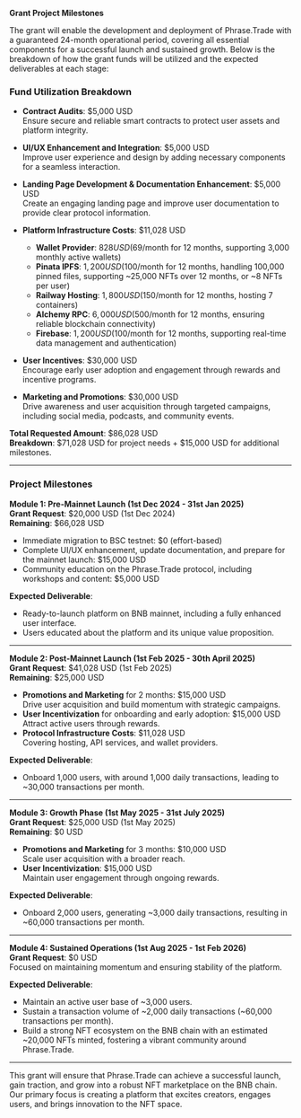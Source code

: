 **Grant Project Milestones**

The grant will enable the development and deployment of Phrase.Trade with a guaranteed 24-month operational period, covering all essential components for a successful launch and sustained growth. Below is the breakdown of how the grant funds will be utilized and the expected deliverables at each stage:

### Fund Utilization Breakdown

- **Contract Audits**: $5,000 USD  
  Ensure secure and reliable smart contracts to protect user assets and platform integrity.
- **UI/UX Enhancement and Integration**: $5,000 USD  
  Improve user experience and design by adding necessary components for a seamless interaction.
- **Landing Page Development & Documentation Enhancement**: $5,000 USD  
  Create an engaging landing page and improve user documentation to provide clear protocol information.

- **Platform Infrastructure Costs**: $11,028 USD

  - **Wallet Provider**: $828 USD ($69/month for 12 months, supporting 3,000 monthly active wallets)
  - **Pinata IPFS**: $1,200 USD ($100/month for 12 months, handling 100,000 pinned files, supporting ~25,000 NFTs over 12 months, or ~8 NFTs per user)
  - **Railway Hosting**: $1,800 USD ($150/month for 12 months, hosting 7 containers)
  - **Alchemy RPC**: $6,000 USD ($500/month for 12 months, ensuring reliable blockchain connectivity)
  - **Firebase**: $1,200 USD ($100/month for 12 months, supporting real-time data management and authentication)

- **User Incentives**: $30,000 USD  
  Encourage early user adoption and engagement through rewards and incentive programs.
- **Marketing and Promotions**: $30,000 USD  
  Drive awareness and user acquisition through targeted campaigns, including social media, podcasts, and community events.

**Total Requested Amount**: $86,028 USD  
**Breakdown**: $71,028 USD for project needs + $15,000 USD for additional milestones.

---

### Project Milestones

**Module 1: Pre-Mainnet Launch (1st Dec 2024 - 31st Jan 2025)**  
**Grant Request**: $20,000 USD (1st Dec 2024)  
**Remaining**: $66,028 USD

- Immediate migration to BSC testnet: $0 (effort-based)
- Complete UI/UX enhancement, update documentation, and prepare for the mainnet launch: $15,000 USD
- Community education on the Phrase.Trade protocol, including workshops and content: $5,000 USD

**Expected Deliverable**:

- Ready-to-launch platform on BNB mainnet, including a fully enhanced user interface.
- Users educated about the platform and its unique value proposition.

---

**Module 2: Post-Mainnet Launch (1st Feb 2025 - 30th April 2025)**  
**Grant Request**: $41,028 USD (1st Feb 2025)  
**Remaining**: $25,000 USD

- **Promotions and Marketing** for 2 months: $15,000 USD  
  Drive user acquisition and build momentum with strategic campaigns.
- **User Incentivization** for onboarding and early adoption: $15,000 USD  
  Attract active users through rewards.
- **Protocol Infrastructure Costs**: $11,028 USD  
  Covering hosting, API services, and wallet providers.

**Expected Deliverable**:

- Onboard 1,000 users, with around 1,000 daily transactions, leading to ~30,000 transactions per month.

---

**Module 3: Growth Phase (1st May 2025 - 31st July 2025)**  
**Grant Request**: $25,000 USD (1st May 2025)  
**Remaining**: $0 USD

- **Promotions and Marketing** for 3 months: $10,000 USD  
  Scale user acquisition with a broader reach.
- **User Incentivization**: $15,000 USD  
  Maintain user engagement through ongoing rewards.

**Expected Deliverable**:

- Onboard 2,000 users, generating ~3,000 daily transactions, resulting in ~60,000 transactions per month.

---

**Module 4: Sustained Operations (1st Aug 2025 - 1st Feb 2026)**  
**Grant Request**: $0 USD  
Focused on maintaining momentum and ensuring stability of the platform.

**Expected Deliverable**:

- Maintain an active user base of ~3,000 users.
- Sustain a transaction volume of ~2,000 daily transactions (~60,000 transactions per month).
- Build a strong NFT ecosystem on the BNB chain with an estimated ~20,000 NFTs minted, fostering a vibrant community around Phrase.Trade.

---

This grant will ensure that Phrase.Trade can achieve a successful launch, gain traction, and grow into a robust NFT marketplace on the BNB chain. Our primary focus is creating a platform that excites creators, engages users, and brings innovation to the NFT space.
